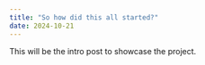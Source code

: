 ```yaml
---
title: "So how did this all started?"
date: 2024-10-21
---
```


This will be the intro post to showcase the project.
